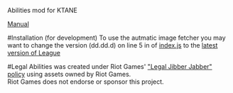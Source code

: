 Abilities mod for KTANE

[Manual](https://wouter17.github.io/Abilities/Manual/HTML/Abilities.html)

#Installation (for development)
To use the autmatic image fetcher you may want to change the version (dd.dd.d) on line 5 in of [index.js](https://github.com/Wouter17/Abilities/blob/8027d7f44ad10f518d2f0ae2ce22685d410e69b6/ImageFetcher/index.js) to the [latest version of League](https://www.leagueoflegends.com/en-us/news/tags/patch-notes/)

#Legal
Abilities was created under Riot Games' ["Legal Jibber Jabber" policy](https://www.riotgames.com/en/legal) using assets owned by Riot Games.  
Riot Games does not endorse or sponsor this project.